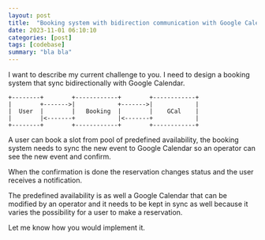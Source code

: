 ```yaml
---
layout: post
title:  "Booking system with bidirection communication with Google Calendar"
date: 2023-11-01 06:10:10
categories: [post]
tags: [codebase]
summary: "bla bla"
---
```


I want to describe my current challenge to you.
I need to design a booking system that sync bidirectionally with Google Calendar.

```
+--------+        +------------+        +------------+
|        +------->|            +------->|            |
|  User  |        |   Booking  |        |    GCal    |
|        |<-------+            |<-------+            |
+--------+        +------------+        +------------+
```

A user can book a slot from pool of predefined availability, the booking system
needs to sync the new event to Google Calendar so an operator can see the new event and confirm.

When the confirmation is done the reservation changes status and the user receives a notification.

The predefined availability is as well a Google Calendar that can be modified
by an operator and it needs to be kept in sync as well because it varies the
possibility for a user to make a reservation.

Let me know how you would implement it.
